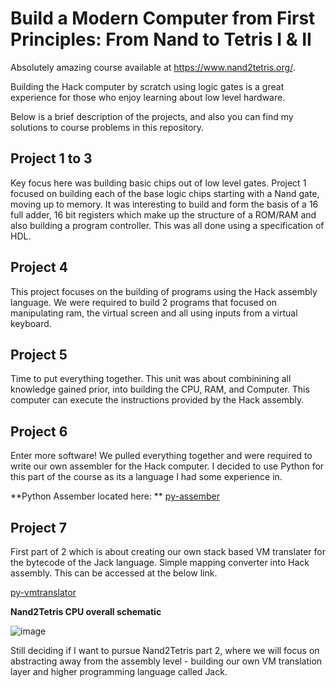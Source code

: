 # Build a Modern Computer from First Principles: From Nand to Tetris I & II

Absolutely amazing course available at https://www.nand2tetris.org/. 

Building the Hack computer by scratch using logic gates is a great experience for those who enjoy learning about low level hardware.

Below is a brief description of the projects, and also you can find my solutions to course problems in this repository.

## Project 1 to 3

Key focus here was building basic chips out of low level gates. Project 1 focused on building each of the base logic chips starting with a Nand gate, moving up to memory.
It was interesting to build and form the basis of a 16 full adder, 16 bit registers which make up the structure of a ROM/RAM and also building a program controller. This was all done using a specification of HDL.

## Project 4

This project focuses on the building of programs using the Hack assembly language. We were required to build 2 programs that focused on manipulating ram, the virtual screen and all using inputs from a virtual keyboard.

## Project 5

Time to put everything together. This unit was about combinining all knowledge gained prior, into building the CPU, RAM, and Computer. This computer can execute the instructions provided by the Hack assembly. 

## Project 6

Enter more software! We pulled everything together and were required to write our own assembler for the Hack computer. I decided to use Python for this part of the course as its a language I had some experience in.

**Python Assember located here: **
[py-assember](https://github.com/scassar/nand2tetris/tree/master/projects/06/py-assembler)

## Project 7

First part of 2 which is about creating our own stack based VM translater for the bytecode of the Jack language. Simple mapping converter into Hack assembly. This can be accessed at the below link.

[py-vmtranslator](https://github.com/scassar/nand2tetris/tree/master/projects/07/py-vm)


**Nand2Tetris CPU overall schematic**

![image](https://github.com/scassar/nand2tetris/assets/2356898/db3ec066-99c1-45b3-85fc-b404866fe7f7)

Still deciding if I want to pursue Nand2Tetris part 2, where we will focus on abstracting away from the assembly level - building our own VM translation layer and higher programming language called Jack. 
